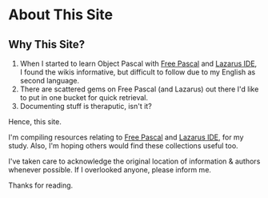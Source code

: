 # About This Site

## Why This Site?

1. When I started to learn Object Pascal with [Free Pascal](https://www.freepascal.org) and [Lazarus IDE](https://www.lazarus-ide.org), I found the wikis informative, but difficult to follow due to my English as second language.
2. There are scattered gems on Free Pascal (and Lazarus) out there I'd like to put in one bucket for quick retrieval.
3. Documenting stuff is theraputic, isn't it?

Hence, this site.

I'm compiling resources relating to [Free Pascal](https://www.freepascal.org) and [Lazarus IDE](https://www.lazarus-ide.org), for my study. Also, I'm hoping others would find these collections useful too.

I've taken care to acknowledge the original location of information & authors whenever possible. If I overlooked anyone, please inform me.

Thanks for reading.
